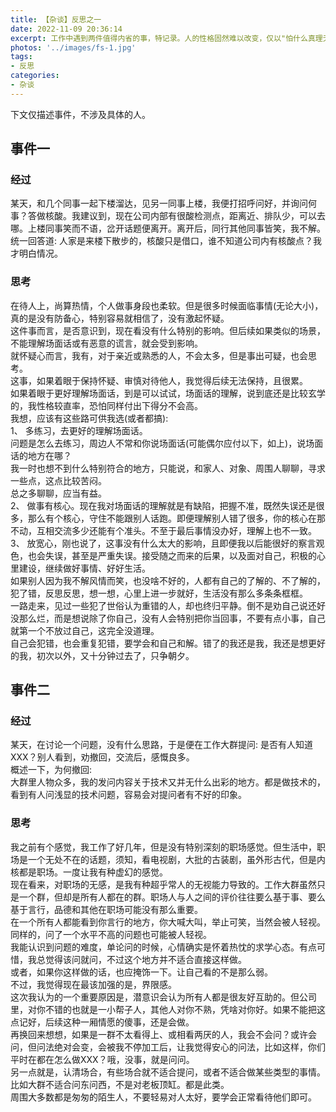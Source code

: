 ```yaml
---
title: 【杂谈】反思之一
date: 2022-11-09 20:36:14
excerpt: 工作中遇到两件值得内省的事，特记录。人的性格固然难以改变，仅以"怕什么真理无穷，进一寸有一寸的欢喜"自勉。
photos: '../images/fs-1.jpg'
tags:
- 反思
categories:
- 杂谈
---
```


下文仅描述事件，不涉及具体的人。  
<!--more-->
## 事件一
### 经过
某天，和几个同事一起下楼溜达，见另一同事上楼，我便打招呼问好，并询问何事？答做核酸。我建议到，现在公司内部有很酸检测点，距离近、排队少，可以去哪。上楼同事笑而不语，岔开话题便离开。离开后，同行其他同事皆笑，我不解。  
统一回答道: 人家是来楼下散步的，核酸只是借口，谁不知道公司内有核酸点？我才明白情况。  

### 思考
在待人上，尚算热情，个人做事身段也柔软。但是很多时候面临事情(无论大小)，真的是没有防备心，特别容易就相信了，没有激起怀疑。  
这件事而言，是否意识到，现在看没有什么特别的影响。但后续如果类似的场景，不能理解场面话或有恶意的谎言，就会受到影响。  
就怀疑心而言，我有，对于亲近或熟悉的人，不会太多，但是事出可疑，也会思考。  
这事，如果着眼于保持怀疑、审慎对待他人，我觉得后续无法保持，且很累。  
如果着眼于更好理解场面话，到是可以试试，场面话的理解，说到底还是比较玄学的，我性格较直率，恐怕同样付出下得分不会高。  
我想，应该有这些路可供我选(或者都搞):   
1、 多练习，去更好的理解场面话。  
    问题是怎么去练习，周边人不常和你说场面话(可能偶尔应付以下，如上)，说场面话的地方在哪？  
    我一时也想不到什么特别符合的地方，只能说，和家人、对象、周围人聊聊，寻求一些点，这点比较苦闷。  
    总之多聊聊，应当有益。  
2、 做事有核心。现在我对场面话的理解就是有缺陷，把握不准，既然失误还是很多，那么有个核心，守住不能跟别人话跑。即便理解别人错了很多，你的核心在那不动，互相交流多少还能有个准头。不至于最后事情没办好，理解上也不一致。  
3、 放宽心，刚也说了，这事没有什么太大的影响，且即便我以后能很好的察言观色，也会失误，甚至是严重失误。接受随之而来的后果，以及面对自己，积极的心里建设，继续做好事情、好好生活。  
    如果别人因为我不解风情而笑，也没啥不好的，人都有自己的了解的、不了解的，犯了错，反思反思，想一想，心里上进一步就好，生活没有那么多条条框框。  
    一路走来，见过一些犯了世俗认为重错的人，却也终归平静。倒不是劝自己说还好没那么烂，而是想说除了你自己，没有人会特别把你当回事，不要有点小事，自己就第一个不放过自己，这完全没道理。  
    自己会犯错，也会重复犯错，要学会和自己和解。错了的我还是我，我还是想更好的我，初次以外，又十分钟过去了，只争朝夕。    

## 事件二
### 经过
某天，在讨论一个问题，没有什么思路，于是便在工作大群提问: 是否有人知道XXX？别人看到，劝撤回，交流后，感慨良多。  
概述一下，为何撤回:  
大群里人物众多，我的发问内容关于技术又并无什么出彩的地方。都是做技术的，看到有人问浅显的技术问题，容易会对提问者有不好的印象。  

### 思考
我之前有个感觉，我工作了好几年，但是没有特别深刻的职场感觉。但生活中，职场是一个无处不在的话题，须知，看电视剧，大批的古装剧，虽外形古代，但是内核都是职场。一度让我有种虚幻的感觉。  
现在看来，对职场的无感，是我有种超乎常人的无视能力导致的。工作大群虽然只是一个群，但却是所有人都在的群。职场人与人之间的评价往往要么基于事、要么基于言行，品德和其他在职场可能没有那么重要。  
在一个所有人都能看到你言行的地方，你大喊大叫，举止可笑，当然会被人轻视。同样的，问了一个水平不高的问题也可能被人轻视。  
我能认识到问题的难度，单论问的时候，心情确实是怀着热忱的求学心态。有点可惜，我总觉得该问就问，不过这个地方并不适合直接这样做。  
或者，如果你这样做的话，也应掩饰一下。让自己看的不是那么弱。  
不过，我觉得现在最该加强的是，界限感。  
这次我认为的一个重要原因是，潜意识会认为所有人都是很友好互助的。但公司里，对你不错的也就是一小帮子人，其他人对你不熟，凭啥对你好。如果不能把这点记好，后续这种一厢情愿的傻事，还是会做。  
再换回来想想，如果是一群不太看得上、或相看两厌的人，我会不会问？或许会问，但问法绝对会变，会被我不停加工后，让我觉得安心的问法，比如这样，你们平时在都在怎么做XXX？哦，没事，就是问问。  
另一点就是，认清场合，有些场合就不适合提问，或者不适合做某些类型的事情。比如大群不适合问东问西，不是对老板顶缸。都是此类。  
周围大多数都是匆匆的陌生人，不要轻易对人太好，要学会正常看待他们即可。  